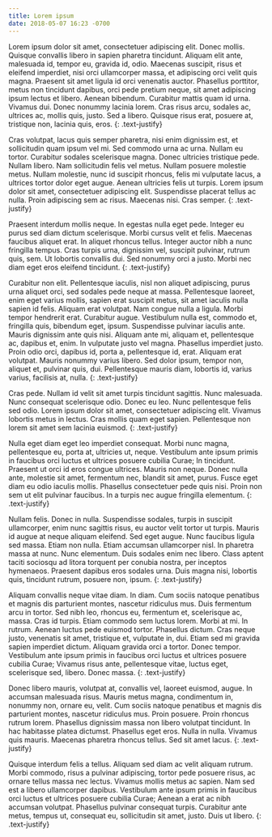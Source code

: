 ```yaml
---
title: Lorem ipsum
date: 2018-05-07 16:23 -0700
---
```


Lorem ipsum dolor sit amet, consectetuer adipiscing elit. Donec mollis. Quisque
convallis libero in sapien pharetra tincidunt. Aliquam elit ante, malesuada id,
tempor eu, gravida id, odio. Maecenas suscipit, risus et eleifend imperdiet,
nisi orci ullamcorper massa, et adipiscing orci velit quis magna. Praesent sit
amet ligula id orci venenatis auctor. Phasellus porttitor, metus non tincidunt
dapibus, orci pede pretium neque, sit amet adipiscing ipsum lectus et libero.
Aenean bibendum. Curabitur mattis quam id urna. Vivamus dui. Donec nonummy
lacinia lorem. Cras risus arcu, sodales ac, ultrices ac, mollis quis, justo. Sed
a libero. Quisque risus erat, posuere at, tristique non, lacinia quis, eros.
{: .text-justify}

Cras volutpat, lacus quis semper pharetra, nisi enim dignissim est, et
sollicitudin quam ipsum vel mi. Sed commodo urna ac urna. Nullam eu tortor.
Curabitur sodales scelerisque magna. Donec ultricies tristique pede. Nullam
libero. Nam sollicitudin felis vel metus. Nullam posuere molestie metus. Nullam
molestie, nunc id suscipit rhoncus, felis mi vulputate lacus, a ultrices tortor
dolor eget augue. Aenean ultricies felis ut turpis. Lorem ipsum dolor sit amet,
consectetuer adipiscing elit. Suspendisse placerat tellus ac nulla. Proin
adipiscing sem ac risus. Maecenas nisi. Cras semper.
{: .text-justify}

Praesent interdum mollis neque. In egestas nulla eget pede. Integer eu purus sed
diam dictum scelerisque. Morbi cursus velit et felis. Maecenas faucibus aliquet
erat. In aliquet rhoncus tellus. Integer auctor nibh a nunc fringilla tempus.
Cras turpis urna, dignissim vel, suscipit pulvinar, rutrum quis, sem. Ut
lobortis convallis dui. Sed nonummy orci a justo. Morbi nec diam eget eros
eleifend tincidunt.
{: .text-justify}

Curabitur non elit. Pellentesque iaculis, nisl non aliquet adipiscing, purus
urna aliquet orci, sed sodales pede neque at massa. Pellentesque laoreet, enim
eget varius mollis, sapien erat suscipit metus, sit amet iaculis nulla sapien id
felis. Aliquam erat volutpat. Nam congue nulla a ligula. Morbi tempor hendrerit
erat. Curabitur augue. Vestibulum nulla est, commodo et, fringilla quis,
bibendum eget, ipsum. Suspendisse pulvinar iaculis ante. Mauris dignissim ante
quis nisi. Aliquam ante mi, aliquam et, pellentesque ac, dapibus et, enim. In
vulputate justo vel magna. Phasellus imperdiet justo. Proin odio orci, dapibus
id, porta a, pellentesque id, erat. Aliquam erat volutpat. Mauris nonummy varius
libero. Sed dolor ipsum, tempor non, aliquet et, pulvinar quis, dui.
Pellentesque mauris diam, lobortis id, varius varius, facilisis at, nulla.
{: .text-justify}

Cras pede. Nullam id velit sit amet turpis tincidunt sagittis. Nunc malesuada.
Nunc consequat scelerisque odio. Donec eu leo. Nunc pellentesque felis sed odio.
Lorem ipsum dolor sit amet, consectetuer adipiscing elit. Vivamus lobortis metus
in lectus. Cras mollis quam eget sapien. Pellentesque non lorem sit amet sem
lacinia euismod.
{: .text-justify}

Nulla eget diam eget leo imperdiet consequat. Morbi nunc magna, pellentesque eu,
porta at, ultricies ut, neque. Vestibulum ante ipsum primis in faucibus orci
luctus et ultrices posuere cubilia Curae; In tincidunt. Praesent ut orci id eros
congue ultrices. Mauris non neque. Donec nulla ante, molestie sit amet,
fermentum nec, blandit sit amet, purus. Fusce eget diam eu odio iaculis mollis.
Phasellus consectetuer pede quis nisi. Proin non sem ut elit pulvinar faucibus.
In a turpis nec augue fringilla elementum.
{: .text-justify}

Nullam felis. Donec in nulla. Suspendisse sodales, turpis in suscipit
ullamcorper, enim nunc sagittis risus, eu auctor velit tortor ut turpis. Mauris
id augue at neque aliquam eleifend. Sed eget augue. Nunc faucibus ligula sed
massa. Etiam non nulla. Etiam accumsan ullamcorper nisl. In pharetra massa at
nunc. Nunc elementum. Duis sodales enim nec libero. Class aptent taciti sociosqu
ad litora torquent per conubia nostra, per inceptos hymenaeos. Praesent dapibus
eros sodales urna. Duis magna nisi, lobortis quis, tincidunt rutrum, posuere
non, ipsum.
{: .text-justify}

Aliquam convallis neque vitae diam. In diam. Cum sociis natoque penatibus et
magnis dis parturient montes, nascetur ridiculus mus. Duis fermentum arcu in
tortor. Sed nibh leo, rhoncus eu, fermentum et, scelerisque ac, massa. Cras id
turpis. Etiam commodo sem luctus lorem. Morbi at mi. In rutrum. Aenean luctus
pede euismod tortor. Phasellus dictum. Cras neque justo, venenatis sit amet,
tristique et, vulputate in, dui. Etiam sed mi gravida sapien imperdiet dictum.
Aliquam gravida orci a tortor. Donec tempor. Vestibulum ante ipsum primis in
faucibus orci luctus et ultrices posuere cubilia Curae; Vivamus risus ante,
pellentesque vitae, luctus eget, scelerisque sed, libero. Donec massa.
{: .text-justify}

Donec libero mauris, volutpat at, convallis vel, laoreet euismod, augue. In
accumsan malesuada risus. Mauris metus magna, condimentum in, nonummy non,
ornare eu, velit. Cum sociis natoque penatibus et magnis dis parturient montes,
nascetur ridiculus mus. Proin posuere. Proin rhoncus rutrum lorem. Phasellus
dignissim massa non libero volutpat tincidunt. In hac habitasse platea dictumst.
Phasellus eget eros. Nulla in nulla. Vivamus quis mauris. Maecenas pharetra
rhoncus tellus. Sed sit amet lacus.
{: .text-justify}

Quisque interdum felis a tellus. Aliquam sed diam ac velit aliquam rutrum. Morbi
commodo, risus a pulvinar adipiscing, tortor pede posuere risus, ac ornare
tellus massa nec lectus. Vivamus mollis metus ac sapien. Nam sed est a libero
ullamcorper dapibus. Vestibulum ante ipsum primis in faucibus orci luctus et
ultrices posuere cubilia Curae; Aenean a erat ac nibh accumsan volutpat.
Phasellus pulvinar consequat turpis. Curabitur ante metus, tempus ut, consequat
eu, sollicitudin sit amet, justo. Duis ut libero.
{: .text-justify}

